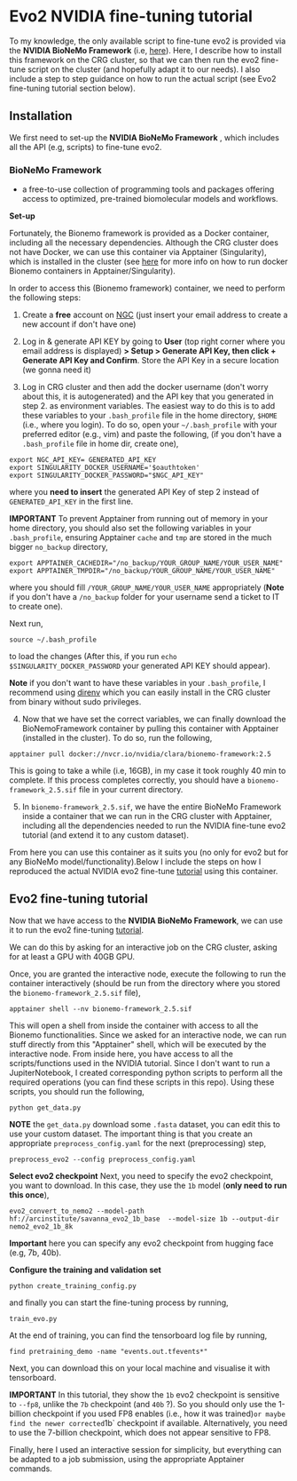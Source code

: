 # Evo2 NVIDIA fine-tuning tutorial

To my knowledge, the only available script to fine-tune evo2 is provided via the **NVIDIA BioNeMo Framework** (i.e,  [here](https://docs.nvidia.com/bionemo-framework/latest/user-guide/examples/bionemo-evo2/fine-tuning-tutorial/)). Here, I describe how to install this framework on the CRG cluster, so that we can then run the evo2 fine-tune script on the cluster (and hopefully adapt it to our needs). 
I also include a step to step guidance on how to run the actual script (see Evo2 fine-tuning tutorial section below).

## Installation

We first need to set-up the **NVIDIA BioNeMo Framework** , which includes all the API (e.g, scripts) to fine-tune evo2.

### BioNeMo Framework

- a free-to-use collection of programming tools and packages offering access to optimized, pre-trained biomolecular models and workflows.

**Set-up**

Fortunately, the Bionemo framework is provided as a Docker container, including all the necessary dependencies. Although the CRG cluster does not have Docker, we can use this container via Apptainer (Singularity), which is installed in the cluster (see [here](https://developer.nvidia.com/blog/docker-compatibility-singularity-hpc/) for more info on how to run docker Bionemo containers in Apptainer/Singularity).

In order to access this (Bionemo framework) container, we need to perform the following steps: 

1. Create a **free** account on [NGC](https://ngc.nvidia.com/signin) (just insert your email address to create a new account if don't have one)

2. Log in & generate API KEY by going to **User** (top right corner where you email address is displayed) **> Setup > Generate API Key, then click + Generate API Key and Confirm**. Store the API Key in a secure location (we gonna need it)

3. Log in CRG cluster and then add the docker username (don't worry about this, it is autogenerated) and the API key that you generated in step 2. as environment variables. The easiest way to do this is to 
	add these variables to your `.bash_profile` file in the home directory, `$HOME` (i.e., where you login). 
	To do so, open your `~/.bash_profile` with your preferred editor (e.g., vim) and paste the following, (if you don't have a `.bash_profile` file in home dir, create one),
```
export NGC_API_KEY= GENERATED_API_KEY
export SINGULARITY_DOCKER_USERNAME='$oauthtoken'
export SINGULARITY_DOCKER_PASSWORD="$NGC_API_KEY"
```
where you **need to insert** the generated API Key of step 2 instead of `GENERATED_API_KEY` in the first line.

**IMPORTANT** To prevent Apptainer from running out of memory in your home directory, you should also set the following variables in your `.bash_profile`, ensuring Apptainer `cache` and  `tmp` are stored in the much bigger `no_backup` directory,
```
export APPTAINER_CACHEDIR="/no_backup/YOUR_GROUP_NAME/YOUR_USER_NAME"
export APPTAINER_TMPDIR="/no_backup/YOUR_GROUP_NAME/YOUR_USER_NAME"
```
where you should fill `/YOUR_GROUP_NAME/YOUR_USER_NAME` appropriately (**Note** if you don't have a `/no_backup` folder for your username send a ticket to IT to create one).

Next run,
```
source ~/.bash_profile
```

to load the changes (After this, if you run `echo $SINGULARITY_DOCKER_PASSWORD` your generated API KEY should appear).

**Note** if you don't want to have these variables in your `.bash_profile`, I recommend using [direnv](https://direnv.net/docs/installation.html) which you can easily install in the CRG cluster from binary without sudo privileges.

4. Now that we have set the correct variables, we can finally download the BioNemoFramework container by pulling this container with Apptainer (installed in the cluster). To do so, run the following,
```
apptainer pull docker://nvcr.io/nvidia/clara/bionemo-framework:2.5
```
This is going to take a while (i.e, 16GB), in my case it took roughly 40 min to complete. If this process completes correctly, you should have a `bionemo-framework_2.5.sif` file in your current directory.

5. In `bionemo-framework_2.5.sif`, we have the entire BioNeMo Framework inside a container that we can run in the CRG cluster with Apptainer, including  all the dependencies needed to run the NVIDIA fine-tune evo2 tutorial (and extend it to any custom dataset).

From here you can use this container as it suits you (no only for evo2 but for any BioNeMo model/functionality).Below I include the steps on how I reproduced the actual NVIDIA evo2 fine-tune [tutorial](https://docs.nvidia.com/bionemo-framework/latest/user-guide/examples/bionemo-evo2/fine-tuning-tutorial/) using this container.

## Evo2 fine-tuning tutorial

Now that we have access to the **NVIDIA BioNeMo Framework**, we can use it to run the evo2 fine-tuning [tutorial](https://docs.nvidia.com/bionemo-framework/latest/user-guide/examples/bionemo-evo2/fine-tuning-tutorial/).

We can do this by asking for an interactive job on the CRG cluster, asking for at least a GPU with 40GB GPU.

Once, you are granted the interactive node, execute the following to run the container interactively (should be run from the directory where you stored the `bionemo-framework_2.5.sif` file),
```
apptainer shell --nv bionemo-framework_2.5.sif
```
This will open a shell from inside the container with access to all the Bionemo functionalities. Since we asked for an interactive node, we can run stuff directly from this "Apptainer" shell, which will be executed by the interactive node.
From inside here, you have access to all the scripts/functions used in the NVIDIA tutorial. Since I don't want to run a JupiterNotebook, I created corresponding python scripts to perform all the required operations (you can find these scripts in this repo). Using these scripts, you should run the following,
```
python get_data.py
```
**NOTE** the `get_data.py` download some `.fasta` dataset, you can edit this to use your custom dataset. The important thing is that you create an appropriate `preprocess_config.yaml` for the next (preprocessing) step,
```
preprocess_evo2 --config preprocess_config.yaml
```

**Select evo2 checkpoint**
Next, you need to specify the evo2 checkpoint, you want to download. 
In this case, they use the `1b` model (**only need to run this once**),
```
evo2_convert_to_nemo2 --model-path hf://arcinstitute/savanna_evo2_1b_base  --model-size 1b --output-dir nemo2_evo2_1b_8k
```
**Important** here you can specify any evo2 checkpoint from hugging face (e.g, 7b, 40b).

**Configure the training and validation set**
```
python create_training_config.py
```

and finally you can start the fine-tuning process by running,
```
train_evo.py
```

At the end of training, you can find the tensorboard log file by running,
```
find pretraining_demo -name "events.out.tfevents*"
```
Next, you can download this on your local machine and visualise it with tensorboard.

**IMPORTANT** In this tutorial, they show the `1b` evo2 checkpoint is sensitive to `--fp8`, unlike the `7b` checkpoint (and `40b` ?). So you should only use the 1-billion checkpoint if you used FP8 enables (i.e., how it was trained)` or maybe find the newer corrected `1b` checkpoint if available. Alternatively, you need to use the 7-billion checkpoint, which does not appear sensitive to FP8.

Finally, here I used an interactive session for simplicity, but everything can be adapted to a job submission, using the appropriate Apptainer commands.
